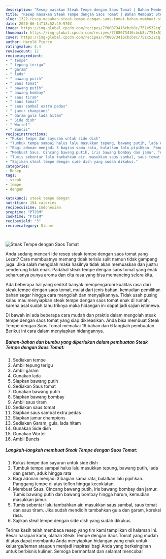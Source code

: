 ```yaml
---
description: "Resep masakan Steak Tempe dengan Saos Tomat | Bahan Membuat Steak Tempe dengan Saos Tomat Yang Sempurna"
title: "Resep masakan Steak Tempe dengan Saos Tomat | Bahan Membuat Steak Tempe dengan Saos Tomat Yang Sempurna"
slug: 1322-resep-masakan-steak-tempe-dengan-saos-tomat-bahan-membuat-steak-tempe-dengan-saos-tomat-yang-sempurna
date: 2020-06-14T18:52:49.970Z
image: https://img-global.cpcdn.com/recipes/7f08073416cbcb8c/751x532cq70/steak-tempe-dengan-saos-tomat-foto-resep-utama.jpg
thumbnail: https://img-global.cpcdn.com/recipes/7f08073416cbcb8c/751x532cq70/steak-tempe-dengan-saos-tomat-foto-resep-utama.jpg
cover: https://img-global.cpcdn.com/recipes/7f08073416cbcb8c/751x532cq70/steak-tempe-dengan-saos-tomat-foto-resep-utama.jpg
author: Harold Pierce
ratingvalue: 4.4
reviewcount: 12
recipeingredient:
- " tempe"
- " tepung terigu"
- " garam"
- " lada"
- " bawang putih"
- " Saus tomat"
- " bawang putih"
- " bawang bombay"
- " saus tiram"
- " saus tomat"
- " saus sambal extra pedas"
- " jamur champions"
- " Garam gula lada hitam"
- " Side dish"
- " Wortel"
- " Buncis"
recipeinstructions:
- "Kukus tempe dan sayuran untuk side dish"
- "Tumbuk tempe sampai halus lalu masukkan tepung, bawang putih, lada dan garam, aduk hingga rata"
- "Bagi adonan menjadi 3 bagian sama rata, bulatkan lalu pipihkan. Panggang tempe di atas teflon hingga kecoklatan."
- "Membuat Saus. Cincang bawang putih, iris bawang bombay dan jamur. Tumis bawang putih dan bawang bombay hingga harum, kemudian masukkan jamur."
- "Tumis sebentar lalu tambahkan air, masukkan saus sambal, saus tomat dan saus tiram. Jika sudah mendidih tambahkan gula dan garam, koreksi rasa."
- "Sajikan steal tempe dengan side dish yang sudah dikukus."
categories:
- Resep
tags:
- steak
- tempe
- dengan

katakunci: steak tempe dengan 
nutrition: 194 calories
recipecuisine: Indonesian
preptime: "PT20M"
cooktime: "PT51M"
recipeyield: "3"
recipecategory: Dinner

---
```



![Steak Tempe dengan Saos Tomat](https://img-global.cpcdn.com/recipes/7f08073416cbcb8c/751x532cq70/steak-tempe-dengan-saos-tomat-foto-resep-utama.jpg)

Anda sedang mencari ide resep steak tempe dengan saos tomat yang Lezat? Cara membuatnya memang tidak terlalu sulit namun tidak gampang juga. Jika salah mengolah maka hasilnya tidak akan memuaskan dan justru cenderung tidak enak. Padahal steak tempe dengan saos tomat yang enak seharusnya punya aroma dan cita rasa yang bisa memancing selera kita.



Ada beberapa hal yang sedikit banyak mempengaruhi kualitas rasa dari steak tempe dengan saos tomat, mulai dari jenis bahan, kemudian pemilihan bahan segar hingga cara mengolah dan menyajikannya. Tidak usah pusing kalau mau menyiapkan steak tempe dengan saos tomat enak di rumah, karena asal sudah tahu triknya maka hidangan ini dapat jadi sajian istimewa.


Di bawah ini ada beberapa cara mudah dan praktis dalam mengolah steak tempe dengan saos tomat yang siap dikreasikan. Anda bisa membuat Steak Tempe dengan Saos Tomat memakai 16 bahan dan 6 langkah pembuatan. Berikut ini cara dalam menyiapkan hidangannya.

<!--inarticleads1-->

##### Bahan-bahan dan bumbu yang diperlukan dalam pembuatan Steak Tempe dengan Saos Tomat:

1. Sediakan  tempe
1. Ambil  tepung terigu
1. Ambil  garam
1. Gunakan  lada
1. Siapkan  bawang putih
1. Sediakan  Saus tomat
1. Gunakan  bawang putih
1. Siapkan  bawang bombay
1. Ambil  saus tiram
1. Sediakan  saus tomat
1. Siapkan  saus sambal extra pedas
1. Siapkan  jamur champions
1. Sediakan  Garam, gula, lada hitam
1. Gunakan  Side dish
1. Gunakan  Wortel
1. Ambil  Buncis




<!--inarticleads2-->

##### Langkah-langkah membuat Steak Tempe dengan Saos Tomat:

1. Kukus tempe dan sayuran untuk side dish
1. Tumbuk tempe sampai halus lalu masukkan tepung, bawang putih, lada dan garam, aduk hingga rata
1. Bagi adonan menjadi 3 bagian sama rata, bulatkan lalu pipihkan. Panggang tempe di atas teflon hingga kecoklatan.
1. Membuat Saus. Cincang bawang putih, iris bawang bombay dan jamur. Tumis bawang putih dan bawang bombay hingga harum, kemudian masukkan jamur.
1. Tumis sebentar lalu tambahkan air, masukkan saus sambal, saus tomat dan saus tiram. Jika sudah mendidih tambahkan gula dan garam, koreksi rasa.
1. Sajikan steal tempe dengan side dish yang sudah dikukus.




Terima kasih telah membaca resep yang tim kami tampilkan di halaman ini. Besar harapan kami, olahan Steak Tempe dengan Saos Tomat yang mudah di atas dapat membantu Anda menyiapkan hidangan yang enak untuk keluarga/teman ataupun menjadi inspirasi bagi Anda yang berkeinginan untuk berbisnis kuliner. Semoga bermanfaat dan selamat mencoba!
